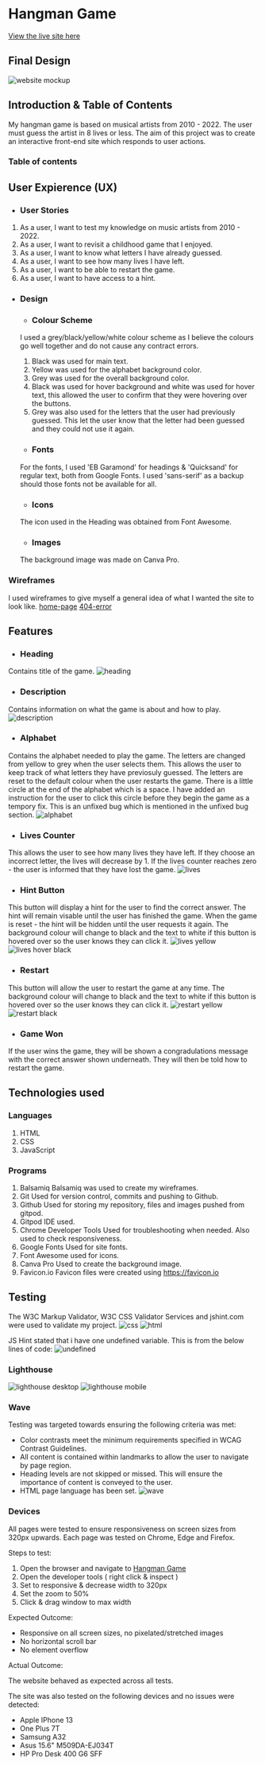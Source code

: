 # Hangman Game 
[View the live site here](https://beccaob.github.io/hangman-pp2/)

## Final Design 
![website mockup](assets/images/readme-img/mockup.png)

## Introduction & Table of Contents
My hangman game is based on musical artists from 2010 - 2022. The user must guess the artist in 8 lives or less. The aim of this project was to create an interactive front-end site which responds to user actions. 

### Table of contents

## User Expierence (UX)
- ### User Stories
1. As a user, I want to test my knowledge on music artists from 2010 - 2022.
2. As a user, I want to revisit a childhood game that I enjoyed. 
3. As a user, I want to know what letters I have already guessed. 
4. As a user, I want to see how many lives I have left. 
5. As a user, I want to be able to restart the game.
6. As a user, I want to have access to a hint. 

- ### Design 
    - ### Colour Scheme 
    I used a grey/black/yellow/white colour scheme as I believe the colours go well together and do not cause any contract errors. 
    1. Black was used for main text.
    2. Yellow was used for the alphabet background color. 
    3. Grey was used for the overall background color. 
    4. Black was used for hover background and white was used for hover text, this allowed the user to confirm that they were hovering over the buttons. 
    5. Grey was also used for the letters that the user had previously guessed. This let the user know that the letter had been guessed and they could not use it again. 

    - ### Fonts
    For the fonts, I used 'EB Garamond' for headings & 'Quicksand' for regular text, both from Google Fonts. I used 'sans-serif' as a backup should those fonts not be available for all.

    - ### Icons 
    The icon used in the Heading was obtained from Font Awesome. 

    - ### Images
    The background image was made on Canva Pro. 

### Wireframes
I used wireframes to give myself a general idea of what I wanted the site to look like.
[home-page](assets/images/readme-img/home-page-wf.png)
[404-error](assets/images/readme-img/404-wf.png)

## Features
 - ### Heading
 Contains title of the game. 
 ![heading](assets/images/readme-img/heading.png)
 - ### Description
 Contains information on what the game is about and how to play.
 ![description](assets/images/readme-img/description.png)
 - ### Alphabet
 Contains the alphabet needed to play the game. The letters are changed from yellow to grey when the user selects them. This allows the user to keep track of what letters they have previosuly guessed. The letters are reset to the default colour when the user restarts the game. There is a little circle at the end of the alphabet which is a space. I have added an instruction for the user to click this circle before they begin the game as a tempory fix. This is an unfixed bug which is mentioned in the unfixed bug section. 
 ![alphabet](assets/images/readme-img/alphabet.png)
 - ### Lives Counter 
 This allows the user to see how many lives they have left. If they choose an incorrect letter, the lives will decrease by 1. If the lives counter reaches zero - the user is informed that they have lost the game. 
 ![lives](assets/images/readme-img/lives.png)
 - ### Hint Button 
 This button will display a hint for the user to find the correct answer. The hint will remain visable until the user has finished the game. When the game is reset - the hint will be hidden until the user requests it again. The background colour will change to black and the text to white if this button is hovered over so the user knows they can click it. 
 ![lives yellow](assets/images/readme-img/hint-yellow.png)
 ![lives hover black](assets/images/readme-img/hint-black.png)
 - ### Restart
 This button will allow the user to restart the game at any time. The background colour will change to black and the text to white if this button is hovered over so the user knows they can click it. 
 ![restart yellow](assets/images/readme-img/restart-yellow.png)
 ![restart black](assets/images/readme-img/restart-black.png)
 - ### Game Won 
 If the user wins the game, they will be shown a congradulations message with the correct answer shown underneath. They will then be told how to restart the game. 
 

 ## Technologies used
 ### Languages
 1. HTML
 2. CSS
 3. JavaScript

 ### Programs
1. Balsamiq 
Balsamiq was used to create my wireframes. 
2. Git 
Used for version control, commits and pushing to Github. 
3. Github
Used for storing my repository, files and images pushed from gitpod. 
4. Gitpod
IDE used. 
5. Chrome Developer Tools 
Used for troubleshooting when needed. Also used to check responsiveness. 
6. Google Fonts
Used for site fonts. 
7. Font Awesome 
used for icons. 
8. Canva Pro
Used to create the background image. 
9. Favicon.io 
Favicon files were created using https://favicon.io

## Testing 
The W3C Markup Validator, W3C CSS Validator Services and jshint.com were used to validate my project. 
![css](assets/images/readme-img/css-validate.png)
![html](assets/images/readme-img/html-validate.png)

JS Hint stated that i have one undefined variable. This is from the below lines of code: 
![undefined](assets/images/readme-img/undefined.png)

### Lighthouse 
![lighthouse desktop](assets/images/readme-img/lighthouse-desktop.jpg)
![lighthouse mobile](assets/images/readme-img/lighthouse-mobile.jpg)

### Wave 
Testing was targeted towards ensuring the following criteria was met: 
* Color contrasts meet the minimum requirements specified in WCAG Contrast Guidelines. 
* All content is contained within landmarks to allow the user to navigate by page region.
* Heading levels are not skipped or missed. This will ensure the importance of content is conveyed to the user.  
* HTML page language has been set. 
![wave](assets/images/readme-img/wave-test.jpg)

### Devices 
All pages were tested to ensure responsiveness on screen sizes from 320px upwards. Each page was tested on Chrome, Edge and Firefox. 

Steps to test: 
1. Open the browser and navigate to [Hangman Game](https://beccaob.github.io/hangman-pp2/index.html)
2. Open the developer tools ( right click & inspect )
3. Set to responsive & decrease width to 320px
4. Set the zoom to 50%
5. Click & drag window to max width

Expected Outcome: 
* Responsive on all screen sizes, no pixelated/stretched images
* No horizontal scroll bar
* No element overflow

Actual Outcome: 

The website behaved as expected across all tests. 

The site was also tested on the following devices and no issues were detected: 

* Apple IPhone 13 
* One Plus 7T 
* Samsung A32
* Asus 15.6" M509DA-EJ034T   
* HP Pro Desk 400 G6 SFF



